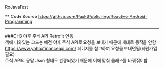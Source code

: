 RxJavaTest

** Code Source
https://github.com/PacktPublishing/Reactive-Android-Programming

------------
###CH3 야후 주식 API Retrofit 연동  
책에 나와있는 코드는 예전 야후 주식 API로 요청을 보내기 때문에 제대로 동작을 안함  
https://www.yahoofinanceapi.com/ 페이지를 참고하여 요청을 보내면됨(회원가입 필요)  
주식 API의 응답 Json 형태도 변경되었기 때문에 이에 맞춰 클래스를 바꿔줘야함  